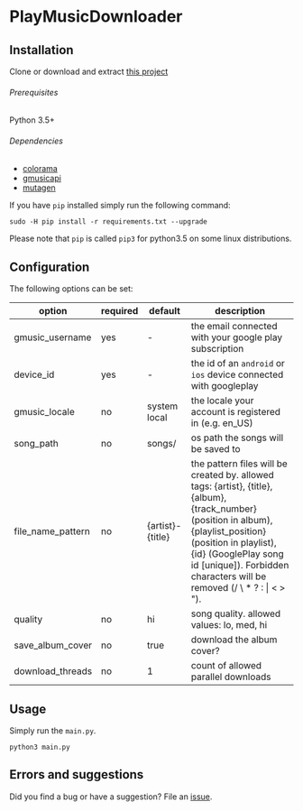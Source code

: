 # PlayMusicDownloader

## Installation
Clone or download and extract [this project](https://github.com/FelixGail/PlayMusicDownloader/releases/latest)

###### Prerequisites
Python 3.5+

###### Dependencies
 - [colorama](https://github.com/tartley/colorama)
 - [gmusicapi](https://github.com/simon-weber/gmusicapi)
 - [mutagen](https://github.com/quodlibet/mutagen)


If you have `pip` installed simply run the following command:
```
sudo -H pip install -r requirements.txt --upgrade
```
Please note that `pip` is called `pip3` for python3.5 on some linux distributions.

## Configuration

The following options can be set:

option              | required  | default           | description
------              | --------  | -------           | -----------
gmusic_username     | yes       | -                 | the email connected with your google play subscription
device_id           | yes       | -                 | the id of an `android` or `ios` device connected with googleplay
gmusic_locale       | no        | system local      | the locale your account is registered in (e.g. en_US)
song_path           | no        | songs/            | os path the songs will be saved to
file_name_pattern   | no        | {artist}-{title}  | the pattern files will be created by. allowed tags: {artist}, {title}, {album}, {track_number} (position in album), {playlist_position} (position in playlist), {id} (GooglePlay song id [unique]). Forbidden characters will be removed (/ \ * ? : \| < > ").
quality             | no        | hi                | song quality. allowed values: lo, med, hi
save_album_cover    | no        | true              | download the album cover?
download_threads    | no        | 1                 | count of allowed parallel downloads

## Usage
Simply run the `main.py`.
```
python3 main.py
```

## Errors and suggestions
Did you find a bug or have a suggestion? File an [issue](https://github.com/FelixGail/PlayMusicDownloader/issues).
